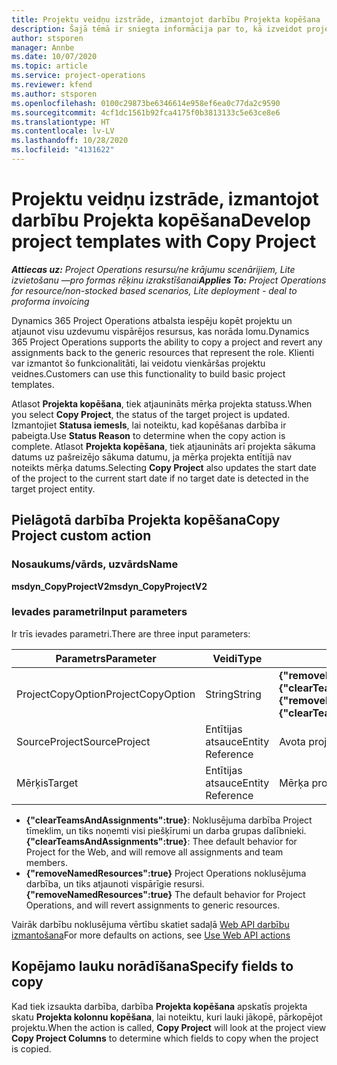 ```yaml
---
title: Projektu veidņu izstrāde, izmantojot darbību Projekta kopēšana
description: Šajā tēmā ir sniegta informācija par to, kā izveidot projekta veidnes, izmantojot pielāgoto darbību Projekta kopēšana.
author: stsporen
manager: Annbe
ms.date: 10/07/2020
ms.topic: article
ms.service: project-operations
ms.reviewer: kfend
ms.author: stsporen
ms.openlocfilehash: 0100c29873be6346614e958ef6ea0c77da2c9590
ms.sourcegitcommit: 4cf1dc1561b92fca4175f0b3813133c5e63ce8e6
ms.translationtype: HT
ms.contentlocale: lv-LV
ms.lasthandoff: 10/28/2020
ms.locfileid: "4131622"
---
```

# <a name="develop-project-templates-with-copy-project"></a><span data-ttu-id="3682b-103">Projektu veidņu izstrāde, izmantojot darbību Projekta kopēšana</span><span class="sxs-lookup"><span data-stu-id="3682b-103">Develop project templates with Copy Project</span></span>

<span data-ttu-id="3682b-104">_**Attiecas uz:** Project Operations resursu/ne krājumu scenārijiem, Lite izvietošanu —pro formas rēķinu izrakstīšanai_</span><span class="sxs-lookup"><span data-stu-id="3682b-104">_**Applies To:** Project Operations for resource/non-stocked based scenarios, Lite deployment - deal to proforma invoicing_</span></span>

<span data-ttu-id="3682b-105">Dynamics 365 Project Operations atbalsta iespēju kopēt projektu un atjaunot visu uzdevumu vispārējos resursus, kas norāda lomu.</span><span class="sxs-lookup"><span data-stu-id="3682b-105">Dynamics 365 Project Operations supports the ability to copy a project and revert any assignments back to the generic resources that represent the role.</span></span> <span data-ttu-id="3682b-106">Klienti var izmantot šo funkcionalitāti, lai veidotu vienkāršas projektu veidnes.</span><span class="sxs-lookup"><span data-stu-id="3682b-106">Customers can use this functionality to build basic project templates.</span></span>

<span data-ttu-id="3682b-107">Atlasot **Projekta kopēšana**, tiek atjaunināts mērķa projekta statuss.</span><span class="sxs-lookup"><span data-stu-id="3682b-107">When you select **Copy Project**, the status of the target project is updated.</span></span> <span data-ttu-id="3682b-108">Izmantojiet **Statusa iemesls**, lai noteiktu, kad kopēšanas darbība ir pabeigta.</span><span class="sxs-lookup"><span data-stu-id="3682b-108">Use **Status Reason** to determine when the copy action is complete.</span></span> <span data-ttu-id="3682b-109">Atlasot **Projekta kopēšana**, tiek atjaunināts arī projekta sākuma datums uz pašreizējo sākuma datumu, ja mērķa projekta entītijā nav noteikts mērķa datums.</span><span class="sxs-lookup"><span data-stu-id="3682b-109">Selecting **Copy Project** also updates the start date of the project to the current start date if no target date is detected in the target project entity.</span></span>

## <a name="copy-project-custom-action"></a><span data-ttu-id="3682b-110">Pielāgotā darbība Projekta kopēšana</span><span class="sxs-lookup"><span data-stu-id="3682b-110">Copy Project custom action</span></span> 

### <a name="name"></a><span data-ttu-id="3682b-111">Nosaukums/vārds, uzvārds</span><span class="sxs-lookup"><span data-stu-id="3682b-111">Name</span></span> 

<span data-ttu-id="3682b-112">**msdyn_CopyProjectV2**</span><span class="sxs-lookup"><span data-stu-id="3682b-112">**msdyn_CopyProjectV2**</span></span>

### <a name="input-parameters"></a><span data-ttu-id="3682b-113">Ievades parametri</span><span class="sxs-lookup"><span data-stu-id="3682b-113">Input parameters</span></span>
<span data-ttu-id="3682b-114">Ir trīs ievades parametri.</span><span class="sxs-lookup"><span data-stu-id="3682b-114">There are three input parameters:</span></span>

| <span data-ttu-id="3682b-115">Parametrs</span><span class="sxs-lookup"><span data-stu-id="3682b-115">Parameter</span></span>          | <span data-ttu-id="3682b-116">Veidi</span><span class="sxs-lookup"><span data-stu-id="3682b-116">Type</span></span>   | <span data-ttu-id="3682b-117">Vērtības</span><span class="sxs-lookup"><span data-stu-id="3682b-117">Values</span></span>                                                   | 
|--------------------|--------|----------------------------------------------------------|
| <span data-ttu-id="3682b-118">ProjectCopyOption</span><span class="sxs-lookup"><span data-stu-id="3682b-118">ProjectCopyOption</span></span>  | <span data-ttu-id="3682b-119">String</span><span class="sxs-lookup"><span data-stu-id="3682b-119">String</span></span> | <span data-ttu-id="3682b-120">**{"removeNamedResources":true}** vai **{"clearTeamsAndAssignments":true}**</span><span class="sxs-lookup"><span data-stu-id="3682b-120">**{"removeNamedResources":true}** or **{"clearTeamsAndAssignments":true}**</span></span> |
| <span data-ttu-id="3682b-121">SourceProject</span><span class="sxs-lookup"><span data-stu-id="3682b-121">SourceProject</span></span>      | <span data-ttu-id="3682b-122">Entītijas atsauce</span><span class="sxs-lookup"><span data-stu-id="3682b-122">Entity Reference</span></span> | <span data-ttu-id="3682b-123">Avota projekts</span><span class="sxs-lookup"><span data-stu-id="3682b-123">Source Project</span></span> |
| <span data-ttu-id="3682b-124">Mērķis</span><span class="sxs-lookup"><span data-stu-id="3682b-124">Target</span></span>             | <span data-ttu-id="3682b-125">Entītijas atsauce</span><span class="sxs-lookup"><span data-stu-id="3682b-125">Entity Reference</span></span> | <span data-ttu-id="3682b-126">Mērķa projekts</span><span class="sxs-lookup"><span data-stu-id="3682b-126">Target Project</span></span> |


- <span data-ttu-id="3682b-127">**{"clearTeamsAndAssignments":true}**: Noklusējuma darbība Project tīmeklim, un tiks noņemti visi piešķīrumi un darba grupas dalībnieki.</span><span class="sxs-lookup"><span data-stu-id="3682b-127">**{"clearTeamsAndAssignments":true}**: Thee default behavior for Project for the Web, and will remove all assignments and team members.</span></span>
- <span data-ttu-id="3682b-128">**{"removeNamedResources":true}** Project Operations noklusējuma darbība, un tiks atjaunoti vispārīgie resursi.</span><span class="sxs-lookup"><span data-stu-id="3682b-128">**{"removeNamedResources":true}** The default behavior for Project Operations, and will revert assignments to generic resources.</span></span>

<span data-ttu-id="3682b-129">Vairāk darbību noklusējuma vērtību skatiet sadaļā [Web API darbību izmantošana](https://docs.microsoft.com/powerapps/developer/common-data-service/webapi/use-web-api-actions)</span><span class="sxs-lookup"><span data-stu-id="3682b-129">For more defaults on actions, see [Use Web API actions](https://docs.microsoft.com/powerapps/developer/common-data-service/webapi/use-web-api-actions)</span></span>

## <a name="specify-fields-to-copy"></a><span data-ttu-id="3682b-130">Kopējamo lauku norādīšana</span><span class="sxs-lookup"><span data-stu-id="3682b-130">Specify fields to copy</span></span> 
<span data-ttu-id="3682b-131">Kad tiek izsaukta darbība, darbība **Projekta kopēšana** apskatīs projekta skatu **Projekta kolonnu kopēšana**, lai noteiktu, kuri lauki jākopē, pārkopējot projektu.</span><span class="sxs-lookup"><span data-stu-id="3682b-131">When the action is called, **Copy Project** will look at the project view **Copy Project Columns** to determine which fields to copy when the project is copied.</span></span>
